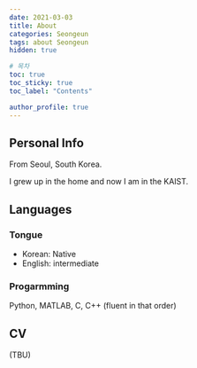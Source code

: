 ```yaml
---
date: 2021-03-03
title: About
categories: Seongeun
tags: about Seongeun
hidden: true

# 목차
toc: true  
toc_sticky: true
toc_label: "Contents"

author_profile: true
---
```


## Personal Info
From Seoul, South Korea.

I grew up in the home and now I am in the KAIST.

## Languages
### Tongue
- Korean: Native
- English: intermediate

### Progarmming
Python, MATLAB, C, C++ (fluent in that order)

## CV
(TBU)